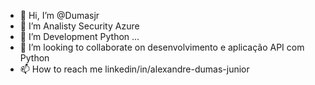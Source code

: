 - 👋 Hi, I’m @Dumasjr
- 👀 I’m Analisty Security Azure
- 🌱 I’m Development Python ...
- 💞️ I’m looking to collaborate on desenvolvimento e aplicação API com Python
- 📫 How to reach me linkedin/in/alexandre-dumas-junior
<!---
Dumasjr/Dumasjr is a ✨ special ✨ repository because its `README.md` (this file) appears on your GitHub profile.
You can click the Preview link to take a look at your changes.
--->
